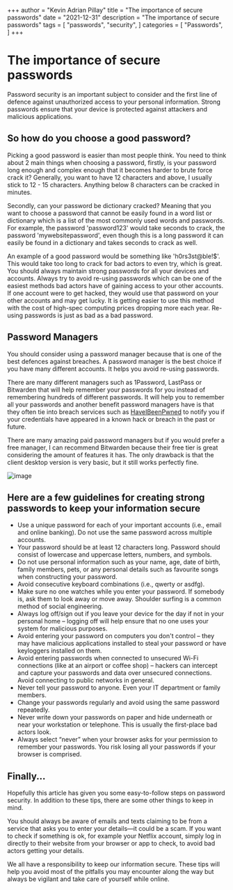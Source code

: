 +++
author = "Kevin Adrian Pillay"
title = "The importance of secure passwords"
date = "2021-12-31"
description = "The importance of secure passwords"
tags = [
    "passwords",
    "security",
]
categories = [
    "Passwords",
]
+++

# The importance of secure passwords

Password security is an important subject to consider and the first line of defence against unauthorized access to your personal information. Strong passwords ensure that your device is protected against attackers and malicious applications. 

## So how do you choose a good password?

Picking a good password is easier than most people think. You need to think about 2 main things when choosing a password, firstly, is your password long enough and complex enough that it becomes harder to brute force crack it? Generally, you want to have 12 characters and above, I usually stick to 12 - 15 characters. Anything below 8 characters can be cracked in minutes. 

Secondly, can your password be dictionary cracked? Meaning that you want to choose a password that cannot be easily found in a word list or dictionary which is a list of the most commonly used words and passwords. For example, the password 'password123' would take seconds to crack, the password 'mywebsitepassword', even though this is a long password it can easily be found in a dictionary and takes seconds to crack as well. 

An example of a good password would be something like 'h0rs3st@ble!$'. This would take too long to crack for bad actors to even try, which is great. 
You should always maintain strong passwords for all your devices and accounts. Always try to avoid re-using passwords which can be one of the easiest methods bad actors have of gaining access to your other accounts. 
If one account were to get hacked, they would use that password on your other accounts and may get lucky. It is getting easier to use this method with the cost of high-spec computing prices dropping more each year. Re-using passwords is just as bad as a bad password. 

## Password Managers

You should consider using a password manager because that is one of the best defences against breaches. A password manager is the best choice if you have many different accounts. It helps you avoid re-using passwords.

There are many different managers such as 1Password, LastPass or Bitwarden that will help remember your passwords for you instead of remembering hundreds of different passwords. It will help you to remember all your passwords and another benefit password managers have is that they often tie into breach services such as [HaveIBeenPwned](https://haveibeenpwned.com) to notify you if your credentials have appeared in a known hack or breach in the past or future.

There are many amazing paid password managers but if you would prefer a free manager, I can recommend Bitwarden because their free tier is great considering the amount of features it has. 
The only drawback is that the client desktop version is very basic, but it still works perfectly fine. 

![image](https://user-images.githubusercontent.com/30116824/150977901-ce832df3-2ab4-4eef-8531-67d7d24e0293.png)

## Here are a few guidelines for creating strong passwords to keep your information secure

-	Use a unique password for each of your important accounts (i.e., email and online banking). Do not use the same password across multiple accounts. 
-	Your password should be at least 12 characters long. Password should consist of lowercase and uppercase letters, numbers, and symbols. 
-	Do not use personal information such as your name, age, date of birth, family members, pets, or any personal details such as favourite songs when constructing your password.
-	Avoid consecutive keyboard combinations (i.e., qwerty or asdfg).
-	Make sure no one  watches while you enter your password. If somebody is, ask them to look away or move away. Shoulder surfing is a common method of social engineering. 
-	Always log off/sign out if you leave your device for the day if not in your personal home – logging off will help ensure that no one uses your system for malicious purposes. 
-	Avoid entering your password on computers you don't control – they may have malicious applications installed to steal your password or have keyloggers installed on them.
-	Avoid entering passwords when connected to unsecured Wi-Fi connections (like at an airport or coffee shop) – hackers can intercept and capture your passwords and data over unsecured connections. Avoid connecting to public networks in general. 
-	Never tell your password to anyone. Even your IT department or family members.
-	Change your passwords regularly and avoid using the same password repeatedly.
-	Never write down your passwords on paper and hide underneath or near your workstation or telephone. This is usually the first-place bad actors look.
-	Always select “never” when your browser asks for your permission to remember your passwords. You risk losing all your passwords if your browser is comprised. 

## Finally...

Hopefully this article has given you some easy-to-follow steps on password security. In addition to these tips, there are some other things to keep in mind. 

You should always be aware of emails and texts claiming to be from a service that asks you to enter your details—it could be a scam. 
If you want to check if something is ok, for example your Netflix account, simply log in directly to their website from your browser or app to check, to avoid bad actors getting your details. 

We all have a responsibility to keep our information secure. These tips will help you avoid most of the pitfalls you may encounter along the way but always be vigilant and take care of yourself while online. 

